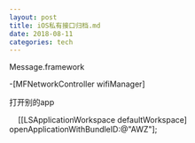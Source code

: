 ```yaml
---
layout: post  
title: iOS私有接口归档.md
date: 2018-08-11
categories: tech   
---
```




Message.framework

-[MFNetworkController wifiManager] 

打开别的app

    [[LSApplicationWorkspace defaultWorkspace] openApplicationWithBundleID:@"AWZ"]; 



